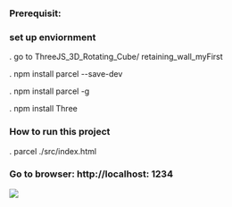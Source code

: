 ### Prerequisit:

### set up enviornment

. go to ThreeJS_3D_Rotating_Cube/ retaining_wall_myFirst

. npm install parcel --save-dev

. npm install parcel -g

. npm install Three

### How to run this project

. parcel ./src/index.html

### Go to browser: http://localhost: 1234
![](retaining_wall_myFirst/images/browser_cube.png)


